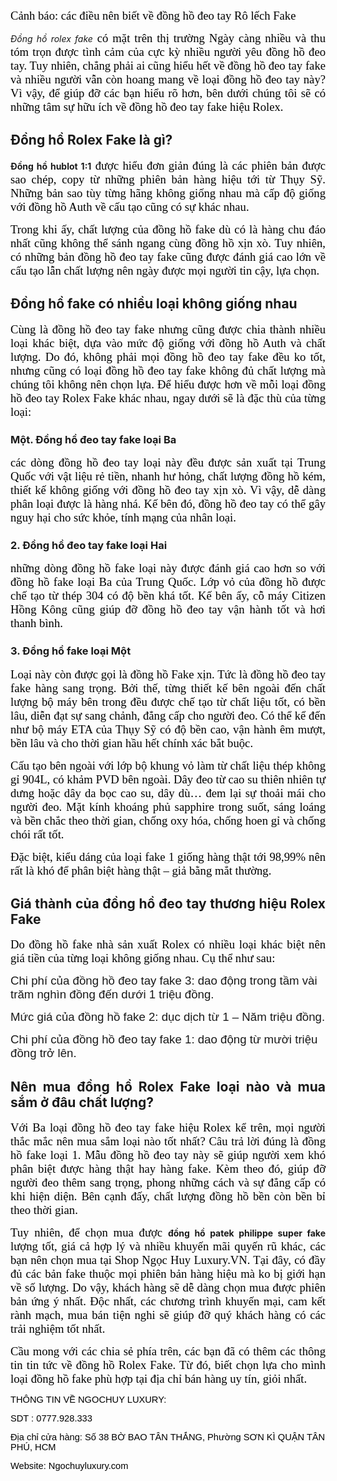 <p dir="ltr" style="text-align:justify"><span style="background-color:transparent; color:rgb(0, 0, 0); font-family:times new roman; font-size:14pt">Cảnh báo: các điều nên biết về đồng hồ đeo tay Rô lếch Fake</span></p>

<p dir="ltr" style="text-align:justify"><a href="https://ngochuyluxury.com/rolex-replica/" style="text-decoration-line: none;"><em>Đồng hồ rolex fake</em></a><span style="background-color:transparent; color:rgb(0, 0, 0); font-family:times new roman; font-size:14pt"> có mặt trên thị trường Ngày càng nhiều và thu tóm trọn được tình cảm của cực kỳ nhiều người yêu đồng hồ đeo tay. Tuy nhiên, chẳng phải ai cũng hiểu hết về đồng hồ đeo tay fake và nhiều người vẫn còn hoang mang về loại đồng hồ đeo tay này? Vì vậy, để giúp đỡ các bạn hiểu rõ hơn, bên dưới chúng tôi sẽ có những tâm sự hữu ích về đồng hồ đeo tay fake hiệu</span><span style="background-color:transparent; color:rgb(0, 0, 0); font-family:calibri,sans-serif; font-size:11pt"> </span><span style="background-color:transparent; color:rgb(0, 0, 0); font-family:times new roman; font-size:14pt">Rolex.</span></p>

<h2 dir="ltr" style="text-align:justify"><strong>Đồng hồ Rolex Fake là gì?</strong></h2>

<p dir="ltr" style="text-align:justify"><a href="https://ngochuyluxury.com/hublot-replica/" style="text-decoration-line: none;"><strong>Đồng hồ hublot 1:1</strong></a><span style="background-color:transparent; color:rgb(0, 0, 0); font-family:times new roman; font-size:14pt"> được hiểu đơn giản đúng là các phiên bản được sao chép, copy từ những phiên bản hàng hiệu tới từ Thụy Sỹ. Những bản sao tùy từng hãng không giống nhau mà cấp độ giống với đồng hồ Auth về cấu tạo cũng có sự khác nhau.</span></p>

<p dir="ltr" style="text-align:justify"><span style="background-color:transparent; color:rgb(0, 0, 0); font-family:times new roman; font-size:14pt">Trong khi ấy, chất lượng của đồng hồ fake dù có là hàng chu đáo nhất cũng không thể sánh ngang cùng đồng hồ xịn xò. Tuy nhiên, có những bản đồng hồ đeo tay fake cũng được đánh giá cao lớn về cấu tạo lẫn chất lượng nên ngày được mọi người tin cậy, lựa chọn.</span></p>

<h2 dir="ltr" style="text-align:justify"><strong>Đồng hồ fake có nhiều loại không giống nhau</strong></h2>

<p dir="ltr" style="text-align:justify"><span style="background-color:transparent; color:rgb(0, 0, 0); font-family:times new roman; font-size:14pt">Cùng là đồng hồ đeo tay fake nhưng cũng được chia thành nhiều loại khác biệt, dựa vào mức độ giống với đồng hồ Auth và chất lượng. Do đó, không phải mọi đồng hồ đeo tay fake đều ko tốt, nhưng cũng có loại đồng hồ đeo tay fake không đủ chất lượng mà chúng tôi không nên chọn lựa. Để hiểu được hơn về mỗi loại đồng hồ đeo tay</span><span style="background-color:transparent; color:rgb(0, 0, 0); font-family:calibri,sans-serif; font-size:11pt"> </span><span style="background-color:transparent; color:rgb(0, 0, 0); font-family:times new roman; font-size:14pt">Rolex Fake khác nhau, ngay dưới sẽ là đặc thù của từng loại:</span></p>

<h3 dir="ltr" style="text-align:justify"><strong>Một. Đồng hồ đeo tay fake loại Ba</strong></h3>

<p dir="ltr" style="text-align:justify"><span style="background-color:transparent; color:rgb(0, 0, 0); font-family:times new roman; font-size:14pt">các dòng đồng hồ đeo tay loại này đều được sản xuất tại Trung Quốc với vật liệu rẻ tiền, nhanh hư hỏng, chất lượng đồng hồ kém, thiết kế không giống với đồng hồ đeo tay xịn xò. Vì vậy, dễ dàng phân loại được là hàng nhá. Kế bên đó, đồng hồ đeo tay có thể gây nguy hại cho sức khỏe, tính mạng của nhân loại.</span></p>

<h3 dir="ltr" style="text-align:justify"><strong>2. Đồng hồ đeo tay fake loại Hai</strong></h3>

<p dir="ltr" style="text-align:justify"><span style="background-color:transparent; color:rgb(0, 0, 0); font-family:times new roman; font-size:14pt">những dòng đồng hồ fake loại này được đánh giá cao hơn so với đồng hồ fake loại Ba của Trung Quốc. Lớp vỏ của đồng hồ được chế tạo từ thép 304 có độ bền khá tốt. Kế bên ấy, cỗ máy Citizen Hồng Kông cũng giúp đỡ đồng hồ đeo tay vận hành tốt và hơi thanh bình.</span></p>

<h3 dir="ltr" style="text-align:justify"><strong>3. Đồng hồ fake loại Một</strong></h3>

<p dir="ltr" style="text-align:justify"><span style="background-color:transparent; color:rgb(0, 0, 0); font-family:times new roman; font-size:14pt">Loại này còn được gọi là đồng hồ Fake xịn. Tức là đồng hồ đeo tay fake hàng sang trọng. Bởi thế, từng thiết kế bên ngoài đến chất lượng bộ máy bên trong đều được chế tạo từ chất liệu tốt, có bền lâu, diễn đạt sự sang chảnh, đẳng cấp cho người đeo. Có thể kể đến như bộ máy ETA của Thụy Sỹ có độ bền cao, vận hành êm mượt, bền lâu và cho thời gian hầu hết chính xác bắt buộc.</span></p>

<p dir="ltr" style="text-align:justify"><span style="background-color:transparent; color:rgb(0, 0, 0); font-family:times new roman; font-size:14pt">Cấu tạo bên ngoài với lớp bộ khung vỏ làm từ chất liệu thép không gỉ 904L, có khảm PVD bên ngoài. Dây đeo từ cao su thiên nhiên tự dưng hoặc dây da bọc cao su, dây dù&hellip; đem lại sự thoải mái cho người đeo. Mặt kính khoáng phủ sapphire trong suốt, sáng loáng và bền chắc theo thời gian, chống oxy hóa, chống hoen gỉ và chống chói rất tốt.</span></p>

<p dir="ltr" style="text-align:justify"><span style="background-color:transparent; color:rgb(0, 0, 0); font-family:times new roman; font-size:14pt">Đặc biệt, kiểu dáng của loại fake 1 giống hàng thật tới 98,99% nên rất là khó để phân biệt hàng thật &ndash; giả bằng mắt thường.</span></p>

<h2 dir="ltr" style="text-align:justify"><strong>Giá thành của đồng hồ đeo tay thương hiệu Rolex Fake</strong></h2>

<p dir="ltr" style="text-align:justify"><span style="background-color:transparent; color:rgb(0, 0, 0); font-family:times new roman; font-size:14pt">Do đồng hồ fake nhà sản xuất Rolex có nhiều loại khác biệt nên giá tiền của từng loại không giống nhau. Cụ thể như sau:</span></p>

<p dir="ltr"><span style="background-color:transparent; font-family:arial; font-size:14pt">Chi phí của đồng hồ đeo tay fake 3: dao động trong tầm vài trăm nghìn đồng đến dưới 1 triệu đồng.</span></p>

<p dir="ltr"><span style="background-color:transparent; font-family:arial; font-size:14pt">Mức giá của đồng hồ fake 2: dục dịch từ 1 &ndash; Năm triệu đồng.</span></p>

<p dir="ltr"><span style="background-color:transparent; font-family:arial; font-size:14pt">Chi phí của đồng hồ đeo tay fake 1: dao động từ mười triệu đồng trở lên.</span></p>

<h2 dir="ltr" style="text-align:justify"><strong>Nên mua đồng hồ Rolex Fake loại nào và mua sắm ở đâu chất lượng?</strong></h2>

<p dir="ltr" style="text-align:justify"><span style="background-color:transparent; color:rgb(0, 0, 0); font-family:times new roman; font-size:14pt">Với Ba loại đồng hồ đeo tay fake hiệu</span><span style="background-color:transparent; color:rgb(0, 0, 0); font-family:calibri,sans-serif; font-size:11pt"> </span><span style="background-color:transparent; color:rgb(0, 0, 0); font-family:times new roman; font-size:14pt">Rolex kể trên, mọi người thắc mắc nên mua sắm loại nào tốt nhất? Câu trả lời đúng là đồng hồ fake loại 1. Mẫu đồng hồ đeo tay này sẽ giúp người xem khó phân biệt được hàng thật hay hàng fake. Kèm theo đó, giúp đỡ người đeo thêm sang trọng, phong những cách và sự đẳng cấp có khi hiện diện. Bên cạnh đấy, chất lượng đồng hồ bền còn bền bỉ theo thời gian.</span></p>

<p dir="ltr" style="text-align:justify"><span style="background-color:transparent; color:rgb(0, 0, 0); font-family:times new roman; font-size:14pt">Tuy nhiên, để chọn mua được </span><a href="https://ngochuyluxury.com/patek-philippe-replica/" style="text-decoration-line: none;"><strong>đồng hồ patek philippe super fake</strong></a><span style="background-color:transparent; color:rgb(0, 0, 0); font-family:times new roman; font-size:14pt"> lượng tốt, giá cả hợp lý và nhiều khuyến mãi quyến rũ khác, các bạn nên chọn mua tại</span><span style="background-color:transparent; color:rgb(0, 0, 0); font-family:calibri,sans-serif; font-size:11pt"> </span><span style="background-color:transparent; color:rgb(0, 0, 0); font-family:times new roman; font-size:14pt">Shop Ngọc Huy Luxury.VN. Tại đây, có đầy đủ các bản fake thuộc mọi phiên bản hàng hiệu mà ko bị giới hạn về số lượng. Do vậy, khách hàng sẽ dễ dàng chọn mua được phiên bản ứng ý nhất. Độc nhất, các chương trình khuyến mại, cam kết rành mạch, mua bán tiện nghi sẽ giúp đỡ quý khách hàng có các trải nghiệm tốt nhất.</span></p>

<p dir="ltr" style="text-align:justify"><span style="background-color:transparent; color:rgb(0, 0, 0); font-family:times new roman; font-size:14pt">Cầu mong với các chia sẻ phía trên, các bạn đã có thêm các thông tin tin tức về đồng hồ Rolex Fake. Từ đó, biết chọn lựa cho mình loại đồng hồ fake phù hợp tại địa chỉ bán hàng uy tín, giỏi nhất.</span></p>

<p dir="ltr"><span style="background-color:transparent; color:rgb(0, 0, 0); font-family:arial; font-size:11pt">THÔNG TIN VỀ NGOCHUY LUXURY:</span></p>

<p dir="ltr"><span style="background-color:transparent; color:rgb(0, 0, 0); font-family:arial; font-size:11pt">SDT : 0777.928.333</span></p>

<p dir="ltr"><span style="background-color:transparent; color:rgb(0, 0, 0); font-family:arial; font-size:11pt">Địa chỉ cửa hàng: Số 38 BỜ BAO TÂN THẮNG, Phường SƠN KÌ QUẬN TÂN PHÚ, HCM</span></p>

<p dir="ltr"><span style="background-color:transparent; color:rgb(0, 0, 0); font-family:arial; font-size:11pt">Website: Ngochuyluxury.com</span><br />
&nbsp;</p>
